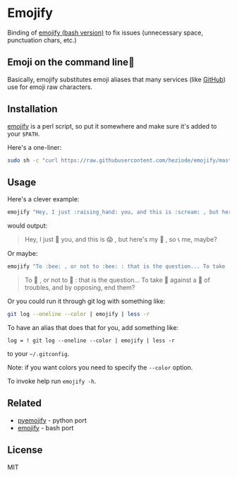 # Emojify

Binding of [emojify (bash version)](https://github.com/mrowa44/emojify) to fix issues (unnecessary space, punctuation chars, etc.)



## Emoji on the command line:tada:

Basically, emojify substitutes emoji aliases that many services (like [GitHub](https://github.com/)) use for emoji raw characters.



## Installation

[emojify](https://github.com/heziode/emojify/blob/master/emojify) is a perl script, so put it somewhere and make sure it's added to your `$PATH`.

Here's a one-liner:

```bash
sudo sh -c "curl https://raw.githubusercontent.com/heziode/emojify/master/emojify -o /usr/local/bin/emojify && chmod +x /usr/local/bin/emojify"
```





## Usage

Here's a clever example:

```bash
emojify "Hey, I just :raising_hand: you, and this is :scream: , but here's my :calling: , so :telephone_receiver: me, maybe?"
```

would output:

> Hey, I just :raising_hand: you, and this is :scream: , but here's my
> :calling: , so :telephone_receiver: me, maybe?



Or maybe:

```bash
emojify "To :bee: , or not to :bee: : that is the question... To take :muscle: against a :ocean: of troubles, and by opposing, end them?"
```

> To :bee: , or not to :bee: : that is the question... To take :muscle: against
> a :ocean: of troubles, and by opposing, end them?

Or you could run it through git log with something like:

```bash
git log --oneline --color | emojify | less -r
```

To have an alias that does that for you, add something like:

```
log = ! git log --oneline --color | emojify | less -r
```

to your `~/.gitconfig`.

Note: if you want colors you need to specify the `--color` option.

To invoke help run `emojify -h`.



## Related

-   [pyemojify](https://github.com/lord63/pyemojify) - python port
-   [emojify](https://github.com/mrowa44/emojify) - bash port



## License

MIT
